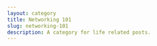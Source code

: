 ```yaml
---
layout: category
title: Networking 101
slug: networking-101
description: A category for life related posts.
---
```

